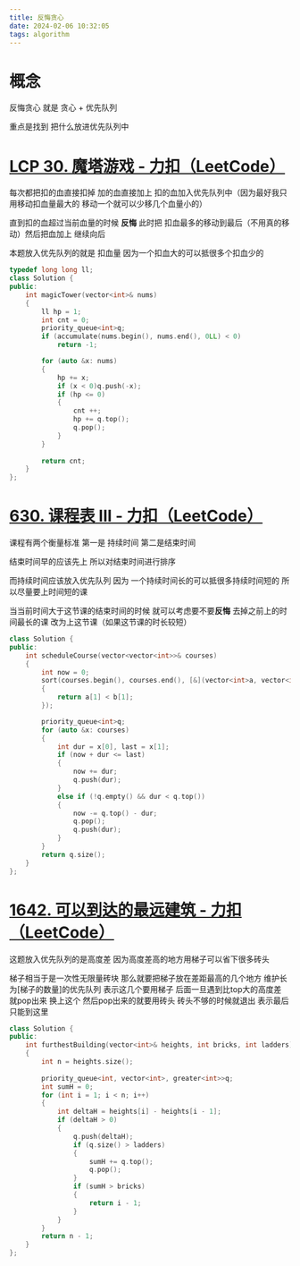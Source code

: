```yaml
---
title: 反悔贪心
date: 2024-02-06 10:32:05
tags: algorithm
---
```


# 概念

反悔贪心 就是 贪心 + 优先队列 

重点是找到 把什么放进优先队列中

# [LCP 30. 魔塔游戏 - 力扣（LeetCode）](https://leetcode.cn/problems/p0NxJO/description/)

每次都把扣的血直接扣掉 加的血直接加上 扣的血加入优先队列中（因为最好我只用移动扣血量最大的 移动一个就可以少移几个血量小的）

直到扣的血超过当前血量的时候 **反悔** 此时把 扣血最多的移动到最后（不用真的移动）然后把血加上 继续向后

本题放入优先队列的就是 扣血量 因为一个扣血大的可以抵很多个扣血少的

```C++
typedef long long ll;
class Solution {
public:
    int magicTower(vector<int>& nums) 
    {
        ll hp = 1;
        int cnt = 0;
        priority_queue<int>q;
        if (accumulate(nums.begin(), nums.end(), 0LL) < 0)
            return -1;

        for (auto &x: nums)
        {
            hp += x;
            if (x < 0)q.push(-x);
            if (hp <= 0)
            {
                cnt ++;
                hp += q.top();
                q.pop();
            }
        }
        
        return cnt;
    }
};


```

# [630. 课程表 III - 力扣（LeetCode）](https://leetcode.cn/problems/course-schedule-iii/description/)

课程有两个衡量标准 第一是 持续时间  第二是结束时间 

结束时间早的应该先上  所以对结束时间进行排序 

而持续时间应该放入优先队列  因为 一个持续时间长的可以抵很多持续时间短的 所以尽量要上时间短的课  

当当前时间大于这节课的结束时间的时候 就可以考虑要不要**反悔** 去掉之前上的时间最长的课 改为上这节课（如果这节课的时长较短）

```C++
class Solution {
public:
    int scheduleCourse(vector<vector<int>>& courses) 
    {
        int now = 0;
        sort(courses.begin(), courses.end(), [&](vector<int>a, vector<int>b)
        {
            return a[1] < b[1];
        });

        priority_queue<int>q;
        for (auto &x: courses)
        {
            int dur = x[0], last = x[1];
            if (now + dur <= last)
            {
                now += dur;
                q.push(dur);
            }
            else if (!q.empty() && dur < q.top())
            {
                now -= q.top() - dur;
                q.pop();
                q.push(dur);
            }
        }
        return q.size();
    }
};
```

# [1642. 可以到达的最远建筑 - 力扣（LeetCode）](https://leetcode.cn/problems/furthest-building-you-can-reach/description/)

这题放入优先队列的是高度差 因为高度差高的地方用梯子可以省下很多砖头

梯子相当于是一次性无限量砖块 那么就要把梯子放在差距最高的几个地方 维护长为[梯子的数量]的优先队列 表示这几个要用梯子  后面一旦遇到比top大的高度差 就pop出来 换上这个 然后pop出来的就要用砖头 砖头不够的时候就退出 表示最后只能到这里

```C++
class Solution {
public:
    int furthestBuilding(vector<int>& heights, int bricks, int ladders) 
    {
        int n = heights.size();
        
        priority_queue<int, vector<int>, greater<int>>q;
        int sumH = 0;
        for (int i = 1; i < n; i++)
        {
            int deltaH = heights[i] - heights[i - 1];
            if (deltaH > 0)
            {
                q.push(deltaH);
                if (q.size() > ladders)
                {
                    sumH += q.top();
                    q.pop();
                }
                if (sumH > bricks)
                {
                    return i - 1;
                }
            }
        }
        return n - 1;
    }
};
```

